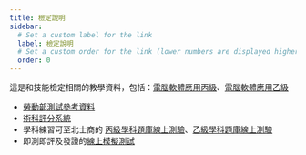 ```yaml
---
title: 檢定說明
sidebar:
  # Set a custom label for the link
  label: 檢定說明
  # Set a custom order for the link (lower numbers are displayed higher up)
  order: 0
---
```


這是和技能檢定相關的教學資料，包括：[電腦軟體應用丙級](./cert3)、[電腦軟體應用乙級](./cert2)

- [勞動部測試參考資料](https://techbank.wdasec.gov.tw/owInform/TestReferData.aspx)
- [術科評分系統](http://www.928.tw/)
- 學科練習可至北士商的 [丙級學科題庫線上測驗](http://onlinetest1-2.slhs.tp.edu.tw/bestcontent.asp?examid=t11800n1)、[乙級學科題庫線上測驗](http://onlinetest3-1.slhs.tp.edu.tw/bestcontent.asp?examid=t118002)
- 即測即評及發證的[線上模擬測試](https://etest.wdasec.gov.tw/eTest/Forms/ExamineeService.aspx)
